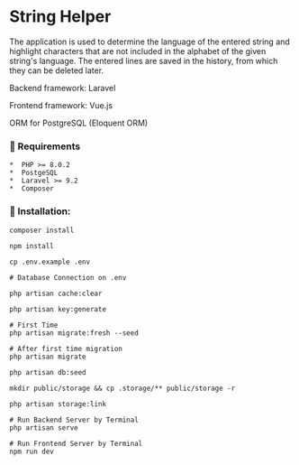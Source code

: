 # String Helper

The application is used to determine the language of the entered string and highlight characters that are not included in the alphabet of the given string's language. The entered lines are saved in the history, from which they can be deleted later.

Backend framework: Laravel

Frontend framework: Vue.js

ORM for PostgreSQL (Eloquent ORM)

### 🤗 Requirements

    *  PHP >= 8.0.2
    *  PostgeSQL
    *  Laravel >= 9.2
    *  Composer

### 👏 Installation:
    
    composer install

    npm install

    cp .env.example .env

    # Database Connection on .env

    php artisan cache:clear

    php artisan key:generate

    # First Time
    php artisan migrate:fresh --seed

    # After first time migration
    php artisan migrate

    php artisan db:seed

    mkdir public/storage && cp .storage/** public/storage -r

    php artisan storage:link

    # Run Backend Server by Terminal
    php artisan serve

    # Run Frontend Server by Terminal
    npm run dev
    
